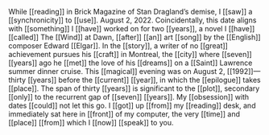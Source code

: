 While [[reading]] in Brick Magazine of Stan Dragland’s demise, I [[saw]] a [[synchronicity]] to [[use]]. August 2, 2022. Coincidentally, this date aligns with [[something]] I [[have]] worked on for two [[years]], a novel I [[have]] [[called]] The [[Wind]] at Dawn, [[after]] [[an]] art [[song]] by the [[English]] composer Edward [[Elgar]]. In the [[story]], a writer of no [[great]] achievement pursues his [[craft]] in Montreal, the [[city]] where [[seven]] [[years]] ago he [[met]] the love of his [[dreams]] on a [[Saint]] Lawrence summer dinner cruise. This [[magical]] evening was on August 2, [[1992]]—thirty [[years]] before the [[current]] [[year]], in which the [[epilogue]] takes [[place]]. The span of thirty [[years]] is significant to the [[plot]], secondary [[only]] to the recurrent gap of [[seven]] [[years]]. My [[obsession]] with dates [[could]] not let this go. I [[got]] up [[from]] my [[reading]] desk, and immediately sat here in [[front]] of my computer, the very [[time]] and [[place]] [[from]] which I [[now]] [[speak]] to you.  